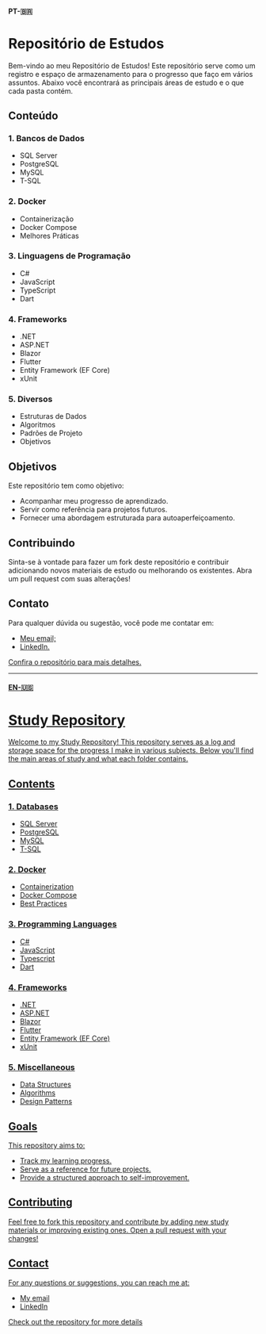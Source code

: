 #### PT-🇧🇷
# Repositório de Estudos
Bem-vindo ao meu Repositório de Estudos! Este repositório serve como um registro e espaço de armazenamento para o progresso que faço em vários assuntos. Abaixo você encontrará as principais áreas de estudo e o que cada pasta contém.

## Conteúdo
### 1. Bancos de Dados
- SQL Server
- PostgreSQL
- MySQL
- T-SQL

### 2. Docker
- Containerização
- Docker Compose
- Melhores Práticas

### 3. Linguagens de Programação
- C#
- JavaScript
- TypeScript
- Dart

### 4. Frameworks
- .NET
- ASP.NET
- Blazor
- Flutter
- Entity Framework (EF Core)
- xUnit

### 5. Diversos
- Estruturas de Dados
- Algoritmos
- Padrões de Projeto
- Objetivos

## Objetivos
Este repositório tem como objetivo:
- Acompanhar meu progresso de aprendizado.
- Servir como referência para projetos futuros.
- Fornecer uma abordagem estruturada para autoaperfeiçoamento.

## Contribuindo
Sinta-se à vontade para fazer um fork deste repositório e contribuir adicionando novos materiais de estudo ou melhorando os existentes. Abra um pull request com suas alterações!

## Contato
Para qualquer dúvida ou sugestão, você pode me contatar em:
- <a href=mailto:gustavostephano@hotmail.com>Meu email;
- <a href=https://www.linkedin.com/in/gustavo-stephano/>LinkedIn.

Confira o repositório para mais detalhes.

----------------------------------------------------------------

#### EN-🇺🇸

# Study Repository                                                                                              
Welcome to my Study Repository! This repository serves as a log and storage space for the progress I make in various subjects. Below you'll find the main areas of study and what each folder contains.

## Contents
### 1. Databases
- SQL Server
- PostgreSQL
- MySQL
- T-SQL
### 2. Docker
- Containerization
- Docker Compose
- Best Practices

### 3. Programming Languages
- C#
- JavaScript
- Typescript
- Dart

### 4. Frameworks
- .NET
- ASP.NET
- Blazor
- Flutter
- Entity Framework (EF Core)
- xUnit

### 5. Miscellaneous
- Data Structures
- Algorithms
- Design Patterns

## Goals
This repository aims to:
- Track my learning progress.
- Serve as a reference for future projects.
- Provide a structured approach to self-improvement.

## Contributing
Feel free to fork this repository and contribute by adding new study materials or improving existing ones. Open a pull request with your changes!

## Contact
For any questions or suggestions, you can reach me at:
- <a href=mailto:gustavostephano@hotmail.com>My email
- <a href=https://www.linkedin.com/in/gustavo-stephano/>LinkedIn

Check out the repository for more details
